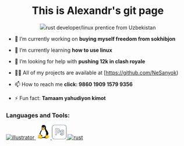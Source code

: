 <h1 align="center">This is Alexandr's git page</h1>
<p align="center">
 <img src="https://images.app.goo.gl/VydBvLkTEnMtT61S7/> 
</p>
<h3 align="center">rust developer/linux prentice from Uzbekistan</h3>

- 🔭 I’m currently working on **buying myself freedom from sokhibjon**

- 🌱 I’m currently learning **how to use linux**

- 🤝 I’m looking for help with **pushing 12k in clash royale**

- 👨‍💻 All of my projects are available at [https://github.com/NeSanyok)

- 📫 How to reach me **click: 9860 1909 1579 9356**

- ⚡ Fun fact: **Tamaam yahudiyon kimot**

<h3 align="left">Languages and Tools:</h3>
<p align="left"> <a href="https://www.adobe.com/in/products/illustrator.html" target="_blank" rel="noreferrer"> <img src="https://www.vectorlogo.zone/logos/adobe_illustrator/adobe_illustrator-icon.svg" alt="illustrator" width="40" height="40"/> </a> <a href="https://www.linux.org/" target="_blank" rel="noreferrer"> <img src="https://raw.githubusercontent.com/devicons/devicon/master/icons/linux/linux-original.svg" alt="linux" width="40" height="40"/> </a> <a href="https://www.photoshop.com/en" target="_blank" rel="noreferrer"> <img src="https://raw.githubusercontent.com/devicons/devicon/master/icons/photoshop/photoshop-line.svg" alt="photoshop" width="40" height="40"/> </a> <a href="https://www.rust-lang.org" target="_blank" rel="noreferrer"> <img src="./rust.png" alt="rust" width="40" height="40"/> </a> </p>
